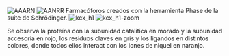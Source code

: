 ![AAARN](https://user-images.githubusercontent.com/105822493/169167906-2e54755c-7659-43c0-b7c2-b2ef1f844b84.png)
![AANRR](https://user-images.githubusercontent.com/105822493/169167909-7bc02011-f301-406d-9bff-6f93504ea076.png)
Farmacóforos creados con la herramienta Phase de la suite de Schrödinger. 
![kcx_h1](https://user-images.githubusercontent.com/105822493/169169027-02aca23e-5bad-415e-a692-6eeeabba2b5f.png)
![kcx_h1-zoom](https://user-images.githubusercontent.com/105822493/169169034-5bb886f8-1773-4dad-9d51-af439b5dc7d5.png)

Se observa la proteína  con la subunidad catalitica en morado y la subunidad accesoria  en  rojo, los residuos claves en gris y los ligandos en distintos colores, donde todos ellos  interact  con los iones de niquel en naranjo.
